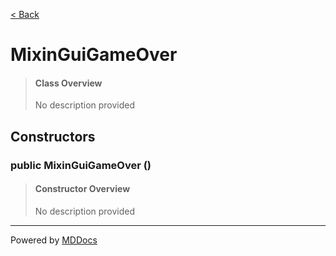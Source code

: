 [< Back](..)
# MixinGuiGameOver #
>#### Class Overview ####
>No description provided
## Constructors ##
### public MixinGuiGameOver () ###
>#### Constructor Overview ####
>No description provided
>

---
Powered by [MDDocs](https://github.com/VRCube/MDDocs)